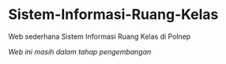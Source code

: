 # Sistem-Informasi-Ruang-Kelas
Web sederhana Sistem Informasi Ruang Kelas di Polnep

*Web ini masih dalam tahap pengembangan*
